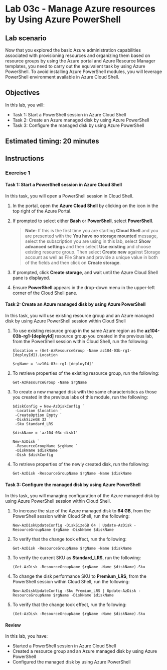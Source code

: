 # Lab 03c - Manage Azure resources by Using Azure PowerShell

## Lab scenario

Now that you explored the basic Azure administration capabilities associated with provisioning resources and organizing them based on resource groups by using the Azure portal and Azure Resource Manager templates, you need to carry out the equivalent task by using Azure PowerShell. To avoid installing Azure PowerShell modules, you will leverage PowerShell environment available in Azure Cloud Shell.

## Objectives

In this lab, you will:

+ Task 1: Start a PowerShell session in Azure Cloud Shell
+ Task 2: Create an Azure managed disk by using Azure PowerShell
+ Task 3: Configure the managed disk by using Azure PowerShell

## Estimated timing: 20 minutes

## Instructions

### Exercise 1

#### Task 1: Start a PowerShell session in Azure Cloud Shell

In this task, you will open a PowerShell session in Cloud Shell. 

1. In the portal, open the **Azure Cloud Shell** by clicking on the icon in the top right of the Azure Portal.

1. If prompted to select either **Bash** or **PowerShell**, select **PowerShell**. 

    >**Note**: If this is the first time you are starting **Cloud Shell** and you are presented with the **You have no storage mounted** message, select the subscription you are using in this lab, select **Show advanced settings** and then select **Use existing** and choose existing resource group. Then select **Create new** against Storage account as well as File Share and provide a unique value in both of the fields and then click on **Create storage**.  

1. If prompted, click **Create storage**, and wait until the Azure Cloud Shell pane is displayed. 

1. Ensure **PowerShell** appears in the drop-down menu in the upper-left corner of the Cloud Shell pane.

#### Task 2: Create an Azure managed disk by using Azure PowerShell

In this task, you will use existing resource group and an Azure managed disk by using Azure PowerShell session within Cloud Shell

1. To use existing resource group in the same Azure region as the **az104-03b-rg1-[deployId]** resource group you created in the previous lab, from the PowerShell session within Cloud Shell, run the following:

   ```pwsh
   $location = (Get-AzResourceGroup -Name az104-03b-rg1-[deployId]).Location

   $rgName = 'az104-03c-rg1-[deployId]'

   ```
1. To retrieve properties of the existing resource group, run the following:

   ```pwsh
   Get-AzResourceGroup -Name $rgName
   ```
1. To create a new managed disk with the same characteristics as those you created in the previous labs of this module, run the following:

   ```pwsh
   $diskConfig = New-AzDiskConfig `
    -Location $location `
    -CreateOption Empty `
    -DiskSizeGB 32 `
    -Sku Standard_LRS

   $diskName = 'az104-03c-disk1'

   New-AzDisk `
    -ResourceGroupName $rgName `
    -DiskName $diskName `
    -Disk $diskConfig
   ```

1. To retrieve properties of the newly created disk, run the following:

   ```pwsh
   Get-AzDisk -ResourceGroupName $rgName -Name $diskName
   ```

#### Task 3: Configure the managed disk by using Azure PowerShell

In this task, you will managing configuration of the Azure managed disk by using Azure PowerShell session within Cloud Shell. 

1. To increase the size of the Azure managed disk to **64 GB**, from the PowerShell session within Cloud Shell, run the following:

   ```pwsh
   New-AzDiskUpdateConfig -DiskSizeGB 64 | Update-AzDisk -ResourceGroupName $rgName -DiskName $diskName
   ```

1. To verify that the change took effect, run the following:

   ```pwsh
   Get-AzDisk -ResourceGroupName $rgName -Name $diskName
   ```

1. To verify the current SKU as **Standard_LRS**, run the following:

   ```pwsh
   (Get-AzDisk -ResourceGroupName $rgName -Name $diskName).Sku
   ```

1. To change the disk performance SKU to **Premium_LRS**, from the PowerShell session within Cloud Shell, run the following:

   ```pwsh
   New-AzDiskUpdateConfig -Sku Premium_LRS | Update-AzDisk -ResourceGroupName $rgName -DiskName $diskName
   ```

1. To verify that the change took effect, run the following:

   ```pwsh
   (Get-AzDisk -ResourceGroupName $rgName -Name $diskName).Sku
   ```

#### Review

In this lab, you have:

- Started a PowerShell session in Azure Cloud Shell
- Created a resource group and an Azure managed disk by using Azure PowerShell
- Configured the managed disk by using Azure PowerShell
